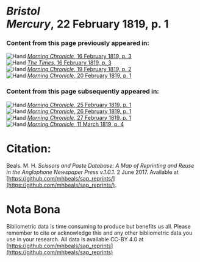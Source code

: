 # *Bristol Mercury*, 22 February 1819, p. 1  
  
### Content from this page previously appeared in:  
![Hand](http://scissorsandpaste.net/wp-content/uploads/2017/06/smallhandpointer.png) [*Morning Chronicle*, 16 February 1819, p. 3](https://mhbeals.github.io/sap_html/Morning-Chronicle/Morning-Chronicle-16-February-1819-p-3)  
![Hand](http://scissorsandpaste.net/wp-content/uploads/2017/06/smallhandpointer.png) [*The Times*, 16 February 1819, p. 3](https://mhbeals.github.io/sap_html/The-Times/The-Times-16-February-1819-p-3)  
![Hand](http://scissorsandpaste.net/wp-content/uploads/2017/06/smallhandpointer.png) [*Morning Chronicle*, 19 February 1819, p. 2](https://mhbeals.github.io/sap_html/Morning-Chronicle/Morning-Chronicle-19-February-1819-p-2)  
![Hand](http://scissorsandpaste.net/wp-content/uploads/2017/06/smallhandpointer.png) [*Morning Chronicle*, 20 February 1819, p. 1](https://mhbeals.github.io/sap_html/Morning-Chronicle/Morning-Chronicle-20-February-1819-p-1)  
  
### Content from this page subsequently appeared in:  
![Hand](http://scissorsandpaste.net/wp-content/uploads/2017/06/smallhandpointer.png) [*Morning Chronicle*, 25 February 1819, p. 1](https://mhbeals.github.io/sap_html/Morning-Chronicle/Morning-Chronicle-25-February-1819-p-1)  
![Hand](http://scissorsandpaste.net/wp-content/uploads/2017/06/smallhandpointer.png) [*Morning Chronicle*, 26 February 1819, p. 1](https://mhbeals.github.io/sap_html/Morning-Chronicle/Morning-Chronicle-26-February-1819-p-1)  
![Hand](http://scissorsandpaste.net/wp-content/uploads/2017/06/smallhandpointer.png) [*Morning Chronicle*, 27 February 1819, p. 1](https://mhbeals.github.io/sap_html/Morning-Chronicle/Morning-Chronicle-27-February-1819-p-1)  
![Hand](http://scissorsandpaste.net/wp-content/uploads/2017/06/smallhandpointer.png) [*Morning Chronicle*, 11 March 1819, p. 4](https://mhbeals.github.io/sap_html/Morning-Chronicle/Morning-Chronicle-11-March-1819-p-4)  


# Citation: 

Beals. M. H. *Scissors and Paste Database: A Map of Reprinting and Reuse in the Anglophone Newspaper Press v.1.0.1.* 2 June 2017. Available at [https://github.com/mhbeals/sap_reprints/](https://github.com/mhbeals/sap_reprints/). 

# Nota Bona

Bibliometric data is time consuming to produce but benefits us all. Please remember to cite or acknowledge this and any other bibliometric data you use in your research. All data is available CC-BY 4.0 at [https://github.com/mhbeals/sap_reprints](https://github.com/mhbeals/sap_reprints)